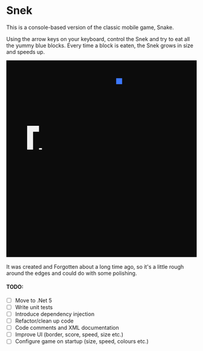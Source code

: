 # Snek
This is a console-based version of the classic mobile game, Snake.

Using the arrow keys on your keyboard, control the Snek and try to eat all the yummy blue blocks. Every time a block is eaten, the Snek grows in size and speeds up.

![Gameplay](/Images/Gameply001.gif)

It was created and Forgotten about a long time ago, so it's a little rough around the edges and could do with some polishing.

#### TODO: 
- [ ] Move to .Net 5
- [ ] Write unit tests
- [ ] Introduce dependency injection
- [ ] Refactor/clean up code
- [ ] Code comments and XML documentation
- [ ] Improve UI (border, score, speed, size etc.)
- [ ] Configure game on startup (size, speed, colours etc.)